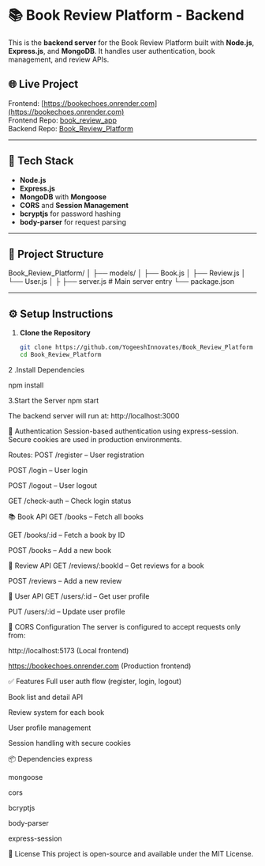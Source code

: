 # 📚 Book Review Platform - Backend

This is the **backend server** for the Book Review Platform built with **Node.js**, **Express.js**, and **MongoDB**. It handles user authentication, book management, and review APIs.

## 🌐 Live Project

Frontend: [https://bookechoes.onrender.com](https://bookechoes.onrender.com)  
Frontend Repo: [book_review_app](https://github.com/YogeeshInnovates/book_review_app)  
Backend Repo: [Book_Review_Platform](https://github.com/YogeeshInnovates/Book_Review_Platform)

---

## 🚀 Tech Stack

- **Node.js**
- **Express.js**
- **MongoDB** with **Mongoose**
- **CORS** and **Session Management**
- **bcryptjs** for password hashing
- **body-parser** for request parsing

---

## 📁 Project Structure

Book_Review_Platform/
│
├── models/
│ ├── Book.js
│ ├── Review.js
│ └── User.js
│
├
├── server.js # Main server entry
└── package.json


---

## ⚙️ Setup Instructions

1. **Clone the Repository**
   ```bash
   git clone https://github.com/YogeeshInnovates/Book_Review_Platform
   cd Book_Review_Platform
   
 2 .Install Dependencies

 npm install

 3.Start the Server
 npm start


The backend server will run at:
http://localhost:3000

🔐 Authentication
Session-based authentication using express-session. Secure cookies are used in production environments.

Routes:
POST /register – User registration

POST /login – User login

POST /logout – User logout

GET /check-auth – Check login status

📚 Book API
GET /books – Fetch all books

GET /books/:id – Fetch a book by ID

POST /books – Add a new book

📝 Review API
GET /reviews/:bookId – Get reviews for a book

POST /reviews – Add a new review

👤 User API
GET /users/:id – Get user profile

PUT /users/:id – Update user profile

🔐 CORS Configuration
The server is configured to accept requests only from:

http://localhost:5173 (Local frontend)

https://bookechoes.onrender.com (Production frontend)

✅ Features
Full user auth flow (register, login, logout)

Book list and detail API

Review system for each book

User profile management

Session handling with secure cookies

📦 Dependencies
express

mongoose

cors

bcryptjs

body-parser

express-session

📄 License
This project is open-source and available under the MIT License.
